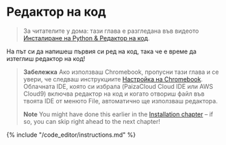 # Редактор на код

> За читателите у дома: тази глава е разгледана във видеото [Инсталиране на Python & Редактор на код](https://www.youtube.com/watch?v=pVTaqzKZCdA&t=4m43s).

На път си да напишеш първия си ред на код, така че е време да изтеглиш редактор на код!

> **Забележка** Ако използваш Chromebook, пропусни тази глава и се увери, че следваш инструкциите [Настройка на Chromebook](../chromebook_setup/README.md). Облачната IDE, която си избрала (PaizaCloud Cloud IDE или AWS Cloud9) включва редактор на код и когато отвориш файл във твоята IDE от менюто File, автоматично ще използваш редактора.
> 
> **Note** You might have done this earlier in the [Installation chapter](../installation/README.md) – if so, you can skip right ahead to the next chapter!

{% include "/code_editor/instructions.md" %}